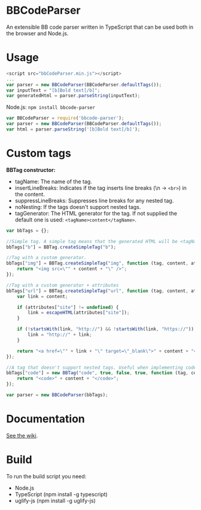 BBCodeParser
============
An extensible BB code parser written in TypeScript that can be used
both in the browser and Node.js.

# Usage
```javascript
<script src="bbCodeParser.min.js"></script>
...
var parser = new BBCodeParser(BBCodeParser.defaultTags());
var inputText = "[b]Bold text[/b]";
var generatedHtml = parser.parseString(inputText);
```

Node.js: `npm install bbcode-parser`

``` javascript
var BBCodeParser = require('bbcode-parser');
var parser = new BBCodeParser(BBCodeParser.defaultTags());
var html = parser.parseString('[b]Bold text[/b]');
```

# Custom tags
<b>BBTag constructor:</b>
* tagName: The name of the tag.
* insertLineBreaks: Indicates if the tag inserts line breaks (\n -> `<br>`) in the content.
* suppressLineBreaks: Suppresses line breaks for any nested tag.
* noNesting: If the tags doesn't support nested tags.
* tagGenerator: The HTML generator for the tag. If not supplied the default one is used: `<tagName>content</tagName>`.

```javascript
var bbTags = {};

//Simple tag. A simple tag means that the generated HTML will be <tagName>content</tagName>
bbTags["b"] = BBTag.createSimpleTag("b");

//Tag with a custom generator.
bbTags["img"] = BBTag.createSimpleTag("img", function (tag, content, attributes) {
	return "<img src=\"" + content + "\" />";
});

//Tag with a custom generator + attributes
bbTags["url"] = BBTag.createSimpleTag("url", function (tag, content, attributes) {
	var link = content;

	if (attributes["site"] != undefined) {
		link = escapeHTML(attributes["site"]);
 	}

	if (!startsWith(link, "http://") && !startsWith(link, "https://")) {
		link = "http://" + link;
	}

	return "<a href=\"" + link + "\" target=\"_blank\">" + content + "</a>";
});

//A tag that doesn't support nested tags. Useful when implementing code highlighting.
bbTags["code"] = new BBTag("code", true, false, true, function (tag, content, attributes) {
    return "<code>" + content + "</code>";
});

var parser = new BBCodeParser(bbTags);
```

# Documentation
[See the wiki](https://github.com/svenslaggare/BBCodeParser/wiki/Documentation).

# Build
To run the build script you need:
* Node.js
* TypeScript (npm install -g typescript)
* uglify-js (npm install -g uglify-js)
